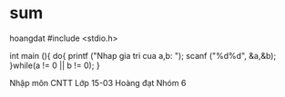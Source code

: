 # sum
hoangdat
#include <stdio.h>

int main (){
    do{
        printf ("Nhap gia tri cua a,b: ");
        scanf ("%d%d", &a,&b);
    }while(a != 0 || b != 0); 
}

Nhập môn CNTT Lớp 15-03 Hoàng đạt Nhóm 6
